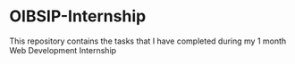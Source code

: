 # OIBSIP-Internship
This repository contains the tasks that I have completed during my 1 month Web Development Internship
